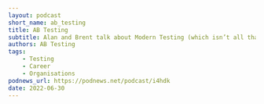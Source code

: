 ```yaml
---
layout: podcast
short_name: ab_testing
title: AB Testing
subtitle: Alan and Brent talk about Modern Testing (which isn’t all that modern, and not really about testing) - including Agile, Lean, Delivery, DevOps, Data Science, Leadership, and more. Between them, Alan and Brent have nearly 60 years of software experience and are here to tell stories and talk about what they’re seeing in the world of software.
authors: AB Testing
tags:
    - Testing
    - Career
    - Organisations
podnews_url: https://podnews.net/podcast/i4hdk
date: 2022-06-30
---
```


